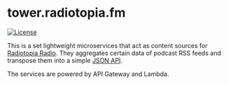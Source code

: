 # tower.radiotopia.fm

[![License](https://img.shields.io/badge/license-AGPL-blue.svg)](https://www.gnu.org/licenses/agpl-3.0.html)

This is a set lightweight microservices that act as content sources for [Radiotopia Radio](https://radio.radiotopia.fm). They aggregates certain data of podcast RSS feeds and transpose them into a simple [JSON API](https://tower.radiotopia.fm/api/v2/episodes.json).

The services are powered by API Gateway and Lambda.
